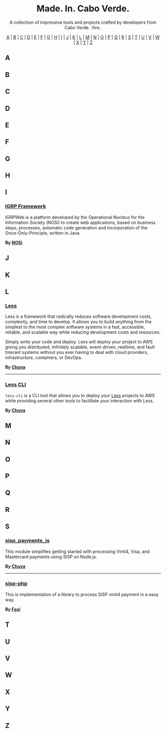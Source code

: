 <h1 align="center">
    Made. In. Cabo Verde.
</h1>

<p align="center">A collection of impressive tools and projects crafted by developers from Cabo Verde. :fire:.</p>

<p align="center">
  <a href="#A">A</a> | <a href="#B">B</a> | <a href="#C">C</a> | <a href="#D">D</a> | <a href="#E">E</a> | <a href="#F">F</a> | <a href="#G">G</a> | <a href="#H">H</a> | <a href="#I">I</a> | <a href="#J">J</a> | <a href="#K">K</a> | <a href="#L">L</a> | <a href="#M">M</a> | <a href="#N">N</a> | <a href="#O">O</a> | <a href="#P">P</a> | <a href="#Q">Q</a> | <a href="#R">R</a> | <a href="#S">S</a> | <a href="#T">T</a> | <a href="#U">U</a> | <a href="#V">V</a> | <a href="#W">W</a> | <a href="#X">X</a> | <a href="#Y">Y</a> | <a href="#Z">Z</a>
</p>

## <a name="A"> </a>A

## <a name="B"> </a>B

## <a name="C"> </a>C

## <a name="D"> </a>D

## <a name="E"> </a>E

## <a name="F"> </a>F

## <a name="G"> </a>G

## <a name="H"> </a>H

## <a name="I"> </a>I

### [IGRP Framework](https://github.com/NOSiCode-CV/IGRP-Framework)

IGRPWeb is a platform developed by the Operational Nucleus for the Information Society (NOSi) to create web applications, based on business steps, processes, automatic code generation and incorporation of the Once-Only-Principle, written in Java.

**By [NOSi](https://nosi.cv)**
  
## <a name="J"> </a>J

## <a name="K"> </a>K

## <a name="L"> </a>L

### [Less](https://bit.ly/less-framework)

Less is a framework that radically reduces software development costs, complexity, and time to develop. It allows you to build anything from the simplest to the most complex software systems in a fast, accessible, reliable, and scalable way while reducing development costs and resources.

Simply write your code and deploy. Less will deploy your project to AWS giving you distributed, infinitely scalable, event-driven, realtime, and fault tolerant systems without you ever having to deal with cloud providers, infrastructure, containers, or DevOps.

 **By [Chuva](https://chuva.io)**

 ---

 ### [Less CLI](https://github.com/chuva-io/less-cli)
 `less-cli` is a CLI tool that allows you to deploy your [Less](https://bit.ly/less-framework) projects to AWS while providing several other tools to facilitate your interaction with Less.

 **By [Chuva](https://chuva.io)**

## <a name="M"> </a>M

## <a name="N"> </a>N

## <a name="O"> </a>O

## <a name="P"> </a>P

## <a name="Q"> </a>Q

## <a name="R"> </a>R

## <a name="S"> </a>S

### [sisp_payments_js](https://github.com/chuva-io/sisp_payments_js)

This module simplifies getting started with processing Vinti4, Visa, and Mastercard payments using SISP on Node.js.

**By [Chuva](https://chuva.io)**

---

### [sisp-php](https://github.com/faxi-online/sisp-php)

This is implementation of a library to process SISP vinti4 payment in a easy way.

**By [Faxi](https://faxi.online)**

## <a name="T"> </a>T

## <a name="U"> </a>U

## <a name="V"> </a>V

## <a name="W"> </a>W

## <a name="X"> </a>X

## <a name="Y"> </a>Y

## <a name="Z"> </a>Z
